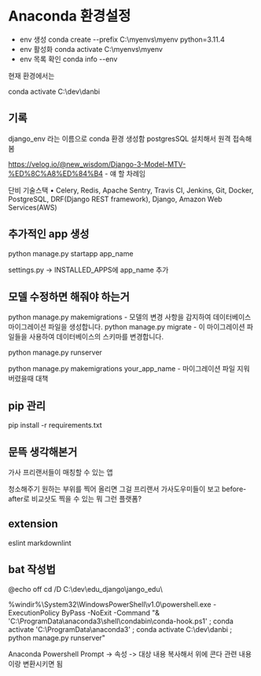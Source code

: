 # Anaconda 환경설정

- env 생성
conda create --prefix C:\myenvs\myenv python=3.11.4
- env 활성화
conda activate C:\myenvs\myenv
- env 목록 확인
conda info --env

현재 환경에서는

conda activate C:\dev\danbi

## 기록

django_env 라는 이름으로 conda 환경 생성함
postgresSQL 설치해서 원격 접속해봄

<https://velog.io/@new_wisdom/Django-3-Model-MTV-%ED%8C%A8%ED%84%B4> - 얘 할 차례임

단비 기술스택
• Celery, Redis, Apache Sentry, Travis CI, Jenkins, Git, Docker, PostgreSQL, DRF(Django REST framework), Django, Amazon Web Services(AWS)

## 추가적인 app 생성

python manage.py startapp app_name

settings.py -> INSTALLED_APPS에 app_name 추가

## 모델 수정하면 해줘야 하는거

python manage.py makemigrations  - 모델의 변경 사항을 감지하여 데이터베이스 마이그레이션 파일을 생성합니다.
python manage.py migrate - 이 마이그레이션 파일들을 사용하여 데이터베이스의 스키마를 변경합니다.

python manage.py runserver

python manage.py makemigrations your_app_name - 마이그레이션 파일 지워버렸을때 대책

## pip 관리

pip install -r requirements.txt

## 문뜩 생각해본거

가사 프리랜서들이 매칭할 수 있는 앱

청소해주기 원하는 부위를 찍어 올리면 그걸 프리랜서 가사도우미들이 보고 before-after로 비교샷도 찍을 수 있는 뭐 그런 플랫폼?

## extension

eslint
markdownlint

## bat 작성법

@echo off
cd /D C:\dev\edu_django\jango_edu\

%windir%\System32\WindowsPowerShell\v1.0\powershell.exe -ExecutionPolicy ByPass -NoExit -Command "& 'C:\ProgramData\anaconda3\shell\condabin\conda-hook.ps1' ; conda activate 'C:\ProgramData\anaconda3' ; conda activate C:\dev\danbi ; python manage.py runserver"

Anaconda Powershell Prompt -> 속성 -> 대상 내용 복사해서 위에 콘다 관련 내용이랑 변환시키면 됨